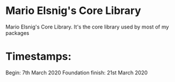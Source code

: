 # Mario Elsnig's Core Library

Mario Elsnig's Core Library. It's the core library used by most of my packages

# Timestamps:
Begin: 7th March 2020
Foundation finish: 21st March 2020